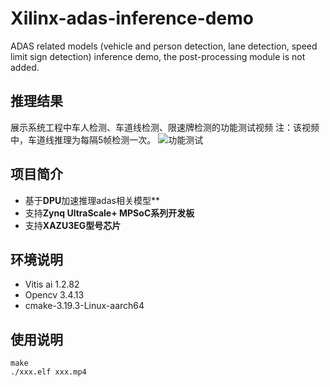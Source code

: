 # Xilinx-adas-inference-demo
ADAS related models (vehicle and person detection, lane detection, speed limit sign detection) inference demo, the post-processing module is not added.

## 推理结果

展示系统工程中车人检测、车道线检测、限速牌检测的功能测试视频
注：该视频中，车道线推理为每隔5帧检测一次。
![功能测试](https://raw.githubusercontent.com/allrivertosea/Xilinx-adas-inference-demo/blob/main/test.gif)


## 项目简介

- 基于**DPU**加速推理adas相关模型**
- 支持**Zynq UltraScale+ MPSoC系列开发板**
- 支持**XAZU3EG型号芯片**

## 环境说明

- Vitis ai 1.2.82
- Opencv 3.4.13
- cmake-3.19.3-Linux-aarch64

## 使用说明

```
make
./xxx.elf xxx.mp4
```


